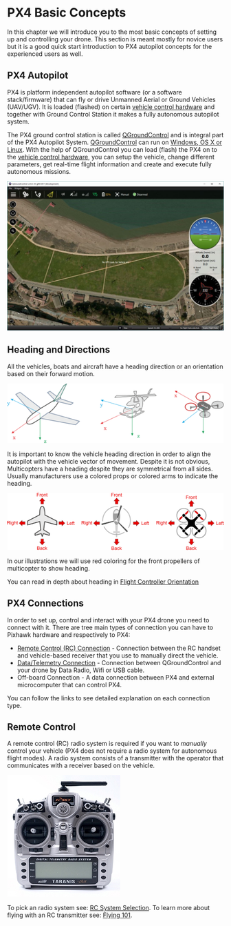 # PX4 Basic Concepts

In this chapter we will introduce you to the most basic concepts of setting up and controlling your drone. This section is meant mostly for novice users but it is a good quick start introduction to PX4 autopilot concepts for the experienced users as well.

## PX4 Autopilot

PX4 is platform independent autopilot software (or a software stack/firmware) that can fly or drive Unmanned Aerial or Ground Vehicles (UAV/UGV). It is loaded (flashed) on certain [vehicle control hardware](flight_controller_selection.md) and together with Ground Control Station it makes a fully autonomous autopilot system. 

The PX4 ground control station is called  [QGroundControl](http://qgroundcontrol.com/) and is integral part of the PX4 Autopilot System. [QGroundControl](http://qgroundcontrol.com/) can run on [Windows, OS X or Linux](http://qgroundcontrol.com/downloads/). With the help of  QGroundControl you can load (flash) the PX4 on to the  [vehicle control hardware](flight_controller_selection.md), you can setup the vehicle, change different parameters, get real-time flight information and create and execute fully autonomous missions.

![QGC Main Screen](../../images/qgc_main_screen.jpg)

## Heading and Directions

All the vehicles, boats and aircraft have a heading direction or an orientation based on their forward motion.

![Frame Heading](../../images/frame_heading.png)

It is important to know the vehicle heading direction in order to align the autopilot with the vehicle vector of movement. Despite it is not obvious, Multicopters have a heading despite they are symmetrical from all sides. Usually manufacturers use a colored props or colored arms to indicate the heading.

![Frame Heading TOP](../../images/frame_heading_top.png)

In our illustrations we will use red coloring for the front propellers of multicopter to show heading.

You can read in depth about heading in [Flight Controller Orientation](../config/flight_controller_orientation.md)

## PX4 Connections

In order to set up, control and interact with your PX4 drone you need to connect with it. There are tree main types of connection you can have to Pixhawk hardware and respectively to PX4:

* [Remote Control \(RC\) Connection](TBD) - Connection between the RC handset and vehicle-based receiver that you use to manually direct the vehicle.
* [Data/Telemetry Connection](TBD) - Connection between QGroundControl and your drone by Data Radio, Wifi or USB cable.
* Off-board Connection - A data connection between PX4 and external microcomputer that can control PX4.

You can follow the links to see detailed explanation on each connection type.

## Remote Control

A remote control (RC) radio system is required if you want to *manually* control your vehicle (PX4 does not require a radio system for autonomous flight modes). A radio system consists of a transmitter with the operator that communicates with a receiver based on the vehicle. 

![Taranis X9D Transmitter](../../images/frsky_taranis_x9d_transmitter.jpg)

To pick an radio system see: [RC System Selection](../getting_started/rc_transmitter_receiver.md). To learn more about flying with an RC transmitter see: [Flying 101](../flying/basic_flying.md).